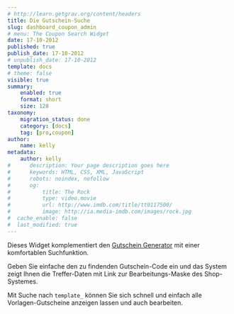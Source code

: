```yaml
---
# http://learn.getgrav.org/content/headers
title: Die Gutschein-Suche
slug: dashboard_coupon_admin
# menu: The Coupon Search Widget
date: 17-10-2012
published: true
publish_date: 17-10-2012
# unpublish_date: 17-10-2012
template: docs
# theme: false
visible: true
summary:
    enabled: true
    format: short
    size: 128
taxonomy:
    migration_status: done
    category: [docs]
    tag: [pro,coupon]
author:
    name: kelly
metadata:
    author: kelly
#      description: Your page description goes here
#      keywords: HTML, CSS, XML, JavaScript
#      robots: noindex, nofollow
#      og:
#          title: The Rock
#          type: video.movie
#          url: http://www.imdb.com/title/tt0117500/
#          image: http://ia.media-imdb.com/images/rock.jpg
#  cache_enable: false
#  last_modified: true
---
```



Dieses Widget komplementiert den [Gutschein Generator](/dokumentation/configbeez/config_coupon_engine) mit einer komfortablen Suchfunktion. 

Geben Sie einfache den zu findenden Gutschein-Code ein und das System zeigt Ihnen die Treffer-Daten mit Link zur Bearbeitungs-Maske des Shop-Systemes.

Mit Suche nach `template_` können Sie sich schnell und einfach alle Vorlagen-Gutscheine anzeigen lassen und auch bearbeiten.